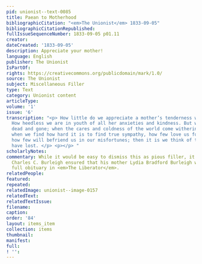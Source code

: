 ```yaml
---
pid: unionist--text-0085
title: Paean to Motherhood
bibliographicCitation: "<em>The Unionist</em> 1833-09-05"
bibliographicCitationRepublished: 
fullIssueSequenceNumber: 1833-09-05 p01.11
creator: 
dateCreated: '1833-09-05'
description: Appreciate your mother!
language: English
publisher: The Unionist
IsPartOf: 
rights: https://creativecommons.org/publicdomain/mark/1.0/
source: The Unionist
subject: Miscellaneous Filler
type: Text
category: Unionist content
articleType: 
volume: '1'
issue: '6'
transcription: "<p> How little do we appreciate a mother’s tenderness while living!
  How heedless we are in youth of all her anxieties and kindness. But when she is
  dead and gone; when the cares and coldness of the world come withering to our hearts;
  when we find how hard it is to find true sympathy, how few love us for ourselves,
  how few will befriend us in our misfortunes; then it is we think of the mother we
  have lost. </p> <p></p> "
scholarlyNotes: 
commentary: While it would be easy to dismiss this as pious filler, it is a fact that
  Charles C. Burleigh ensured that his mother Lydia Bradford Burleigh would have a
  full obituary in <em>The Liberator</em>.
relatedPeople: 
featured: 
repeated: 
relatedImage: unionist--image-0157
relatedText: 
relatedTextIssue: 
filename: 
caption: 
order: '84'
layout: items_item
collection: items
thumbnail: 
manifest: 
full: 
! '': 
---
```


